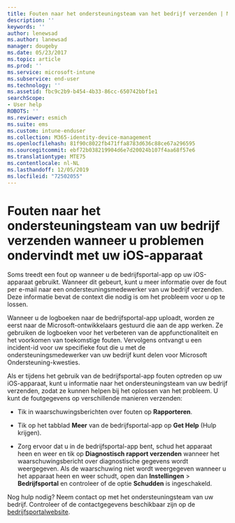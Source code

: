 ```yaml
---
title: Fouten naar het ondersteuningsteam van het bedrijf verzenden | Microsoft Docs
description: ''
keywords: ''
author: lenewsad
ms.author: lanewsad
manager: dougeby
ms.date: 05/23/2017
ms.topic: article
ms.prod: ''
ms.service: microsoft-intune
ms.subservice: end-user
ms.technology: ''
ms.assetid: fbc9c2b9-b454-4b33-86cc-650742bbf1e1
searchScope:
- User help
ROBOTS: ''
ms.reviewer: esmich
ms.suite: ems
ms.custom: intune-enduser
ms.collection: M365-identity-device-management
ms.openlocfilehash: 81f90c8022fb471ffa8783d636c88ce67a296595
ms.sourcegitcommit: ebf72b038219904d6e7d20024b107f4aa68f57e6
ms.translationtype: MTE75
ms.contentlocale: nl-NL
ms.lasthandoff: 12/05/2019
ms.locfileid: "72502055"
---
```

# <a name="send-errors-to-your-company-support-for-issues-with-your-ios-device"></a>Fouten naar het ondersteuningsteam van uw bedrijf verzenden wanneer u problemen ondervindt met uw iOS-apparaat
Soms treedt een fout op wanneer u de bedrijfsportal-app op uw iOS-apparaat gebruikt. Wanneer dit gebeurt, kunt u meer informatie over de fout per e-mail naar een ondersteuningsmedewerker van uw bedrijf verzenden. Deze informatie bevat de context die nodig is om het probleem voor u op te lossen.

Wanneer u de logboeken naar de bedrijfsportal-app uploadt, worden ze eerst naar de Microsoft-ontwikkelaars gestuurd die aan de app werken. Ze gebruiken de logboeken voor het verbeteren van de appfunctionaliteit en het voorkomen van toekomstige fouten. Vervolgens ontvangt u een incident-id voor uw specifieke fout die u met de ondersteuningsmedewerker van uw bedrijf kunt delen voor Microsoft Ondersteuning-kwesties.

Als er tijdens het gebruik van de bedrijfsportal-app fouten optreden op uw iOS-apparaat, kunt u informatie naar het ondersteuningsteam van uw bedrijf verzenden, zodat ze kunnen helpen bij het oplossen van het probleem. U kunt de foutgegevens op verschillende manieren verzenden:

- Tik in waarschuwingsberichten over fouten op **Rapporteren**.

- Tik op het tabblad **Meer** van de bedrijfsportal-app op **Get Help** (Hulp krijgen).

- Zorg ervoor dat u in de bedrijfsportal-app bent, schud het apparaat heen en weer en tik op **Diagnostisch rapport verzenden** wanneer het waarschuwingsbericht over diagnostische gegevens wordt weergegeven. Als de waarschuwing niet wordt weergegeven wanneer u het apparaat heen en weer schudt, open dan **Instellingen** > **Bedrijfsportal** en controleer of de optie **Schudden** is ingeschakeld.

Nog hulp nodig? Neem contact op met het ondersteuningsteam van uw bedrijf. Controleer of de contactgegevens beschikbaar zijn op de [bedrijfsportalwebsite](https://go.microsoft.com/fwlink/?linkid=2010980).
